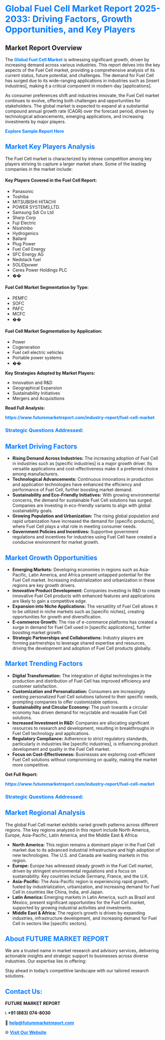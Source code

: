 <h1 style="color: #007BFF;">Global Fuel Cell Market Report 2025-2033: Driving Factors, Growth Opportunities, and Key Players</h1>

<section id="overview">
<h2>Market Report Overview</h2>
<p>The <a href="https://www.futuremarketreport.com/industry-report/fuel-cell-market" style="color: #007BFF; text-decoration: none;"><strong>Global Fuel Cell Market</strong></a> is witnessing significant growth, driven by increasing demand across various industries. This report delves into the key aspects of the Fuel Cell market, providing a comprehensive analysis of its current status, future potential, and challenges. The demand for Fuel Cell has surged due to its wide-ranging applications in industries such as [insert industries], making it a critical component in modern-day [applications].</p>
<p>As consumer preferences shift and industries innovate, the Fuel Cell market continues to evolve, offering both challenges and opportunities for stakeholders. The global market is expected to expand at a substantial compound annual growth rate (CAGR) over the forecast period, driven by technological advancements, emerging applications, and increasing investments by major players.</p>
</section>

<section id="overview">
<p><a href="https://www.futuremarketreport.com/request-sample/reportId=118549" style="color: #007BFF; text-decoration: none;"><strong>Explore Sample Report Here</strong></a></p>
</section>

<section id="key-players">
<h2 style="color: #007BFF;">Market Key Players Analysis</h2>
<p>The Fuel Cell market is characterized by intense competition among key players striving to capture a larger market share. Some of the leading companies in the market include:</p>
<h4>Key Players Covered in the Fuel Cell Report:</h4>
<ul><li>Panasonic</li><li>Toshiba</li><li>MITSUBISHI HITACHI</li><li>POWER SYSTEMS,LTD.</li><li>Samsung Sdi Co Ltd</li><li>Sharp Corp</li><li>Fuji Electric</li><li>Nisshinbo</li><li>Hydrogenics</li><li>Ballard</li><li>Plug Power</li><li>Fuel Cell Energy</li><li>SFC Energy AG</li><li>Nedstack fuel</li><li>SOLIDpower</li><li>Ceres Power Holdings PLC</li><li>��</li></ul>
<h4>Fuel Cell Market Segmentation by Type:</h4>
<ul><li>PEMFC</li><li>SOFC</li><li>PAFC</li><li>MCFC</li><li>��</li></ul>

<h4>Fuel Cell Market Segmentation by Application:</h4>
<ul><li>Power</li><li>Cogeneration</li><li>Fuel cell electric vehicles</li><li>Portable power systems</li><li>��</li></ul>
<p><strong>Key Strategies Adopted by Market Players:</strong></p>
<ul>
<li>Innovation and R&D</li>
<li>Geographical Expansion</li>
<li>Sustainability Initiatives</li>
<li>Mergers and Acquisitions</li>
</ul>
</section>

<section>
<p><strong>Read Full Analysis: </strong></p><a href="https://www.futuremarketreport.com/industry-report/fuel-cell-market" style="color: #007BFF; text-decoration: none;"><strong>https://www.futuremarketreport.com/industry-report/fuel-cell-market</strong></a>
<h3 style="color: #007BFF;">Strategic Questions Addressed:</h3>
</section>

<section id="driving-factors">
<h2 style="color: #007BFF;">Market Driving Factors</h2>
<ul>
<li><strong>Rising Demand Across Industries:</strong> The increasing adoption of Fuel Cell in industries such as [specific industries] is a major growth driver. Its versatile applications and cost-effectiveness make it a preferred choice among manufacturers.</li>
<li><strong>Technological Advancements:</strong> Continuous innovations in production and application technologies have enhanced the efficiency and performance of Fuel Cell, further boosting market demand.</li>
<li><strong>Sustainability and Eco-Friendly Initiatives:</strong> With growing environmental concerns, the demand for sustainable Fuel Cell solutions has surged. Companies are investing in eco-friendly variants to align with global sustainability goals.</li>
<li><strong>Growing Population and Urbanization:</strong> The rising global population and rapid urbanization have increased the demand for [specific products], where Fuel Cell plays a vital role in meeting consumer needs.</li>
<li><strong>Government Policies and Incentives:</strong> Supportive government regulations and incentives for industries using Fuel Cell have created a conducive environment for market growth.</li>
</ul>
</section>

<section id="growth-opportunities">
<h2 style="color: #007BFF;">Market Growth Opportunities</h2>
<ul>
<li><strong>Emerging Markets:</strong> Developing economies in regions such as Asia-Pacific, Latin America, and Africa present untapped potential for the Fuel Cell market. Increasing industrialization and urbanization in these regions are key growth drivers.</li>
<li><strong>Innovative Product Development:</strong> Companies investing in R&D to create innovative Fuel Cell products with enhanced features and applications are likely to gain a competitive edge.</li>
<li><strong>Expansion into Niche Applications:</strong> The versatility of Fuel Cell allows it to be utilized in niche markets such as [specific niches], creating opportunities for growth and diversification.</li>
<li><strong>E-commerce Growth:</strong> The rise of e-commerce platforms has created a surge in demand for Fuel Cell used in [specific applications], further boosting market growth.</li>
<li><strong>Strategic Partnerships and Collaborations:</strong> Industry players are forming partnerships to leverage shared expertise and resources, driving the development and adoption of Fuel Cell products globally.</li>
</ul>
</section>

<section id="trending-factors">
<h2 style="color: #007BFF;">Market Trending Factors</h2>
<ul>
<li><strong>Digital Transformation:</strong> The integration of digital technologies in the production and distribution of Fuel Cell has improved efficiency and customer satisfaction.</li>
<li><strong>Customization and Personalization:</strong> Consumers are increasingly seeking personalized Fuel Cell solutions tailored to their specific needs, prompting companies to offer customizable options.</li>
<li><strong>Sustainability and Circular Economy:</strong> The push towards a circular economy has driven demand for recyclable and reusable Fuel Cell solutions.</li>
<li><strong>Increased Investment in R&D:</strong> Companies are allocating significant resources to research and development, resulting in breakthroughs in Fuel Cell technology and applications.</li>
<li><strong>Regulatory Compliance:</strong> Adherence to strict regulatory standards, particularly in industries like [specific industries], is influencing product development and quality in the Fuel Cell market.</li>
<li><strong>Focus on Cost-Effectiveness:</strong> Businesses are exploring cost-efficient Fuel Cell solutions without compromising on quality, making the market more competitive.</li>
</ul>
</section>

<section>
<p><strong>Get Full Report: </strong></p><a href="https://www.futuremarketreport.com/industry-report/fuel-cell-market" style="color: #007BFF; text-decoration: none;"><strong>https://www.futuremarketreport.com/industry-report/fuel-cell-market</strong></a>
<h3 style="color: #007BFF;">Strategic Questions Addressed:</h3>
</section>


<section id="regional-analysis">
<h2 style="color: #007BFF;">Market Regional Analysis</h2>
<p>The global Fuel Cell market exhibits varied growth patterns across different regions. The key regions analyzed in this report include North America, Europe, Asia-Pacific, Latin America, and the Middle East & Africa:</p>
<ul>
<li><strong>North America:</strong> This region remains a dominant player in the Fuel Cell market due to its advanced industrial infrastructure and high adoption of new technologies. The U.S. and Canada are leading markets in this region.</li>
<li><strong>Europe:</strong> Europe has witnessed steady growth in the Fuel Cell market, driven by stringent environmental regulations and a focus on sustainability. Key countries include Germany, France, and the U.K.</li>
<li><strong>Asia-Pacific:</strong> The Asia-Pacific region is experiencing rapid growth, fueled by industrialization, urbanization, and increasing demand for Fuel Cell in countries like China, India, and Japan.</li>
<li><strong>Latin America:</strong> Emerging markets in Latin America, such as Brazil and Mexico, present significant opportunities for the Fuel Cell market, supported by growing industrial activities and investments.</li>
<li><strong>Middle East & Africa:</strong> The region’s growth is driven by expanding industries, infrastructure development, and increasing demand for Fuel Cell in sectors like [specific sectors].</li>
</ul>
</section>

<footer>
<h2 style="color: #007BFF;">About FUTURE MARKET REPORT</h2>
<p>We are a trusted name in market research and advisory services, delivering actionable insights and strategic support to businesses across diverse industries. Our expertise lies in offering:</p>

<p>Stay ahead in today’s competitive landscape with our tailored research solutions.</p>

<h2 style="color: #007BFF;">Contact Us:</h2>
<p><strong>FUTURE MARKET REPORT</strong></p>
<p>📞 <strong>+91 (883) 074-8030</strong></p>
<p>📧 <strong><a href="mailto:help@futuremarketreport.com" style="color: #007BFF;">help@futuremarketreport.com</a></strong></p>
<p>🌐 <strong><a href="https://www.futuremarketreport.com/" style="color: #007BFF;">Visit Our Website</a></strong></p>
</footer>